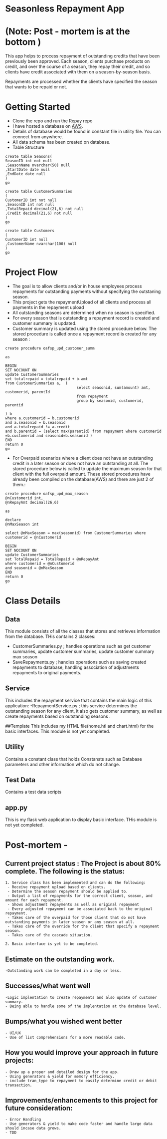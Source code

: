 # Seasonless Repayment App 
# (Note: Post - mortem is at the bottom )
This app helps to process repayment of outstanding credits that have been previously been approved.
Each season, clients purchase products on credit, and over the course of a season, they repay their credit, and so clients have credit associated with them on a 
season-by-season basis.

Repayments are processed whether the clients have specified the season that wants to be repaid or not.


# Getting Started

- Clone the repo and run the Repay repo
- I have hosted a database on [AWS]( https://aws.amazon.com/). 
- Details of database would be found in constant file in utility file. You can connect from anywhere.
- All data schema has been created on database.
- Table Structure
```
create table Seasons(
SeasonID int not null
,SeasonName nvarchar(50) null
,StartDate date null
,EndDate date null
)
go

create table CustomerSummaries
(
CustomerID int not null
,SeasonID int not null
,TotalRepaid decimal(21,6) not null
,Credit decimal(21,6) not null
)
go

create table Customers
(
CustomerID int null
,CustomerName nvarchar(100) null
)
go
```


# Project Flow
- The goal is to allow clients and/or in house employees process repayments for outstanding payments without specifying the outstaning season.
- This project gets the repaymentUpload of all clients and process all payments in the repayment upload
- All outstanding seasons are determined when no season is specified.
- For every season that is outstanding a repayment record is created and customer summary is updated.
- Customer summary is updated using the stored procedure below. The stored procedure is called once a repayment record is created for any season :
``` 
create procedure oafsp_upd_customer_summ

as

BEGIN
SET NOCOUNT ON
update CustomerSummaries
set totalrepaid = totalrepaid + b.amt
from CustomerSummaries a,  (
								select seasonid, sum(amount) amt, customerid, parentId
								from repayment 
								group by seasonid, customerid, parentid
																				) b
where a.customerid = b.customerid
and a.seasonid = b.seasonid
and a.totalrepaid != a.credit
and b.parentid = (select max(parentid) from repayment where customerid =b.customerid and seasonid=b.seasonid )
END
return 0
go
```
- For Overpaid scenarios where a client does not have an outstanding credit in a later season or does not have an outstanding at all. The stored procedure below 
is called to update the maximum season for that client with the full overpaid amount. These stored procedures have already been compiled on the database(AWS) and there are just 2 of them.:
```
create procedure oafsp_upd_max_season
@nCustomerid int,
@nRepayAmt decimal(26,6)

as

declare 
@nMaxSeason int

select @nMaxSeason = max(seasonid) from CustomerSummaries where customerid = @nCustomerid

BEGIN
SET NOCOUNT ON
update CustomerSummaries
set TotalRepaid = TotalRepaid + @nRepayAmt
where customerid = @nCustomerid
and seasonid = @nMaxSeason
END
return 0
go

```

# Class Details


 ## Data
   This module consists of all the classes that stores and retrieves information from the database. THis contains 2 classes:
   - CustomerSummaries.py ; handles operations such as get customer summaries, update customer summaries, update customer summary max season
   - SaveRepayments.py ; handles operations such as saving created repayments to database, handling association of adjustments repayments to original payments.
 ## Service
   This includes the repayment service that contains the main logic of this application:
   -RepaymentService.py ; this service determines the outstanding season for any client, it also gets customer summary, as well as create repayments based on outstanding             seasons .


 ##Template
  This includes my HTML file(home.htl and chart.html) for the basic interfaces. This module is not yet completed.
  
 ## Utility
 Contains a constant class that holds Constansts such as  Database parameters and other information which do not change.

 ## Test Data
 Contains a test data scripts

 ## app.py
 This is my flask web application to display basic interface. THis module is not yet completed.
 
 
 
 
# Post-mortem - 
## Current project status : The Project is about 80% complete. The following is the status:

	1. Service class has been implemented and can do the following:
	 - Receive repayment upload based on clients.
	 - Determine the season repayment should be applied to.
	 - Output a list of repayments for the correct client, season, and amount for each repayment.
	 - Shows adjustment repayments as well as original repayment
	 - Every adjusted repayment can be associated back to the original repayment.
	 - Takes care of the overpaid for those client that do not have outstanding payments in later season or any season at all.
	 - Takes care of the override for the client that specify a repayment season.
	 - Takes care of the cascade situation.

	2. Basic interface is yet to be completed.

## Estimate on the outstanding work. 
	-Outstanding work can be completed in a day or less.
	
## Successes/what went well
	-Logic implentation to create repayments and also update of customer summary.
	- Being able to handle some of the implentation at the database level.
	
## Bumps/what you wished went better
	- UI/UX
	- Use of list comprehensions for a more readable code.
	
## How you would improve your approach in future projects:
	- Draw up a proper and detailed design for the app.
	- Using generators & yield for memory efficiency.
	- include tran_type to repayment to easily determine credit or debit transaction.
	
## Improvements/enhancements to this project for future consideration:
	- Error Handling
	- Use generators & yield to make code faster and handle large data should incase data grows. 
	- TDD
